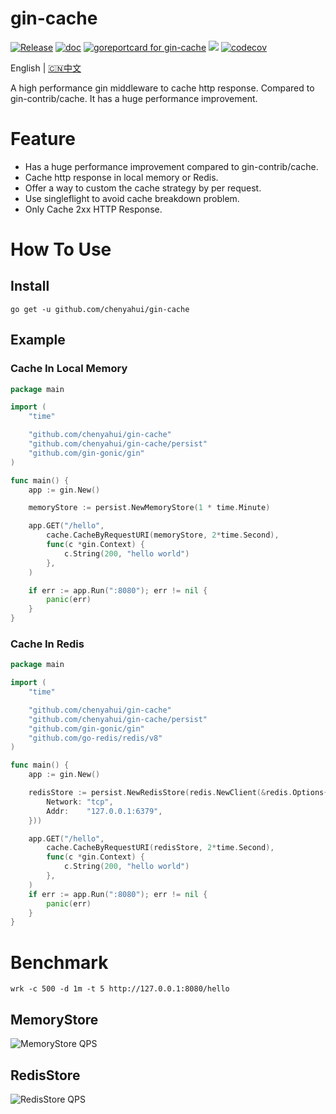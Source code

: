 # gin-cache
[![Release](https://img.shields.io/github/release/chenyahui/gin-cache.svg?style=flat-square)](https://github.com/chenyahui/gin-cache/releases)
[![doc](https://img.shields.io/badge/go.dev-doc-007d9c?style=flat-square&logo=read-the-docs)](https://pkg.go.dev/github.com/chenyahui/gin-cache)
[![goreportcard for gin-cache](https://goreportcard.com/badge/github.com/chenyahui/gin-cache)](https://goreportcard.com/report/github.com/chenyahui/gin-cache)
![](https://img.shields.io/badge/license-MIT-green)
[![codecov](https://codecov.io/gh/chenyahui/gin-cache/branch/main/graph/badge.svg?token=MX8Z4D5RZS)](https://codecov.io/gh/chenyahui/gin-cache)

English | [🇨🇳中文](README_ZH.md)

A high performance gin middleware to cache http response. Compared to gin-contrib/cache. It has a huge performance improvement.


# Feature

* Has a huge performance improvement compared to gin-contrib/cache.
* Cache http response in local memory or Redis.
* Offer a way to custom the cache strategy by per request.
* Use singleflight to avoid cache breakdown problem.
* Only Cache 2xx HTTP Response.

# How To Use

## Install
```
go get -u github.com/chenyahui/gin-cache
```

## Example

### Cache In Local Memory

```go
package main

import (
	"time"

	"github.com/chenyahui/gin-cache"
	"github.com/chenyahui/gin-cache/persist"
	"github.com/gin-gonic/gin"
)

func main() {
	app := gin.New()

	memoryStore := persist.NewMemoryStore(1 * time.Minute)

	app.GET("/hello",
		cache.CacheByRequestURI(memoryStore, 2*time.Second),
		func(c *gin.Context) {
			c.String(200, "hello world")
		},
	)

	if err := app.Run(":8080"); err != nil {
		panic(err)
	}
}
```

### Cache In Redis

```go
package main

import (
	"time"

	"github.com/chenyahui/gin-cache"
	"github.com/chenyahui/gin-cache/persist"
	"github.com/gin-gonic/gin"
	"github.com/go-redis/redis/v8"
)

func main() {
	app := gin.New()

	redisStore := persist.NewRedisStore(redis.NewClient(&redis.Options{
		Network: "tcp",
		Addr:    "127.0.0.1:6379",
	}))

	app.GET("/hello",
		cache.CacheByRequestURI(redisStore, 2*time.Second),
		func(c *gin.Context) {
			c.String(200, "hello world")
		},
	)
	if err := app.Run(":8080"); err != nil {
		panic(err)
	}
}
```



# Benchmark

```
wrk -c 500 -d 1m -t 5 http://127.0.0.1:8080/hello
```

## MemoryStore

![MemoryStore QPS](https://www.cyhone.com/img/gin-cache/memory_cache_qps.png)

## RedisStore

![RedisStore QPS](https://www.cyhone.com/img/gin-cache/redis_cache_qps.png)
